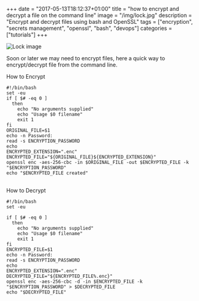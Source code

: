 +++
date = "2017-05-13T18:12:37+01:00"
title = "how to encrypt and decrypt a file on the command line"
image = "/img/lock.jpg"
description = "Encrypt and decrypt files using bash and OpenSSL"
tags = ["encryption", "secrets management", "openssl", "bash", "devops"]
categories = ["tutorials"]
+++

![Lock image](/img/lock.jpg)

Soon or later we may need to encrypt files, here a quick way to encrypt/decrypt file from the command line.

How to Encrypt

<pre>
<code class="bash">#!/bin/bash
set -eu
if [ $# -eq 0 ]
  then
    echo "No arguments supplied"
    echo "Usage $0 filename"
    exit 1
fi
ORIGINAL_FILE=$1
echo -n Password:
read -s ENCRYPTION_PASSWORD
echo
ENCRYPTED_EXTENSION=".enc"
ENCRYPTED_FILE="${ORIGINAL_FILE}${ENCRYPTED_EXTENSION}"
openssl enc -aes-256-cbc -in $ORIGINAL_FILE -out $ENCRYPTED_FILE -k "$ENCRYPTION_PASSWORD"
echo "$ENCRYPTED_FILE created"
</code>
</pre>

How to Decrypt

<pre>
<code class="bash">#!/bin/bash
set -eu

if [ $# -eq 0 ]
  then
    echo "No arguments supplied"
    echo "Usage $0 filename"
    exit 1
fi
ENCRYPTED_FILE=$1
echo -n Password:
read -s ENCRYPTION_PASSWORD
echo
ENCRYPTED_EXTENSION=".enc"
DECRYPTED_FILE="${ENCRYPTED_FILE%.enc}"
openssl enc -aes-256-cbc -d -in $ENCRYPTED_FILE -k "$ENCRYPTION_PASSWORD" > $DECRYPTED_FILE
echo "$DECRYPTED_FILE"
</code>
</pre>
